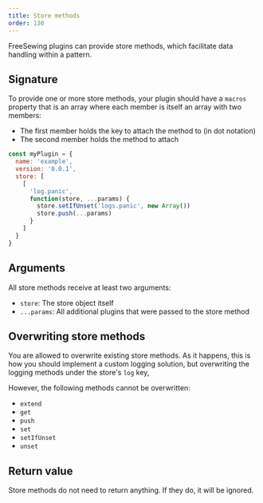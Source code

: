```yaml
---
title: Store methods
order: 130
---
```


FreeSewing plugins can provide store methods, which facilitate data handling
within a pattern.

## Signature

To provide one or more store methods, your plugin should have a `macros` property that
is an array where each member is itself an array with two members:

- The first member holds the key to attach the method to (in dot notation)
- The second member holds the method to attach

```mjs
const myPlugin = {
  name: 'example',
  version: '0.0.1',
  store: [
    [
      'log.panic',
      function(store, ...params) {
        store.setIfUnset('logs.panic', new Array())
        store.push(...params)
      }
    ]
  }
}
```

## Arguments

All store methods receive at least two arguments:

- `store`: The store object itself
- `...params`: All additional plugins that were passed to the store method

## Overwriting store methods

You are allowed to overwrite existing store methods.
As it happens, this is how you should implement a custom logging solution, but overwriting the logging methods under the store's `log` key,

However, the following methods cannot be overwritten:

- `extend`
- `get`
- `push`
- `set`
- `setIfUnset`
- `unset`

## Return value

Store methods do not need to return anything. If they do, it will be ignored.
